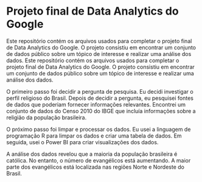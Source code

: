 # Projeto final de Data Analytics do Google

Este repositório contém os arquivos usados para completar o projeto final de Data Analytics do Google. O projeto consistiu em encontrar um conjunto de dados público sobre um tópico de interesse e realizar uma análise dos dados.
Este repositório contém os arquivos usados para completar o projeto final de Data Analytics do Google. O projeto consistiu em encontrar um conjunto de dados público sobre um tópico de interesse e realizar uma análise dos dados.

O primeiro passo foi decidir a pergunta de pesquisa. Eu decidi investigar o perfil religioso do Brasil. Depois de decidir a pergunta, eu pesquisei fontes de dados que poderiam fornecer informações relevantes. Encontrei um conjunto de dados do Censo 2010 do IBGE que incluía informações sobre a religião da população brasileira.

O próximo passo foi limpar e processar os dados. Eu usei a linguagem de programação R para limpar os dados e criar uma tabela de dados. Em seguida, usei o Power BI para criar visualizações dos dados.

A análise dos dados revelou que a maioria da população brasileira é católica. No entanto, o número de evangélicos está aumentando. A maior parte dos evangélicos está localizada nas regiões Norte e Nordeste do Brasil.
